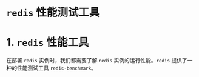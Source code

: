 # `redis` 性能测试工具



# 1. `redis` 性能工具

在部署 `redis` 实例时，我们都需要了解 `redis` 实例的运行性能。`redis` 提供了一种的性能测试工具 `redis-benchmark`。 









